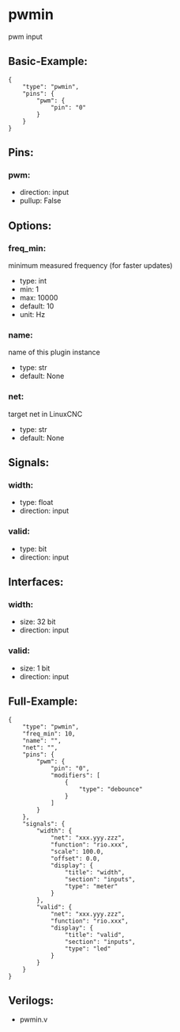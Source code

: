 # pwmin


pwm input

## Basic-Example:
```
{
    "type": "pwmin",
    "pins": {
        "pwm": {
            "pin": "0"
        }
    }
}
```

## Pins:
### pwm:

 * direction: input
 * pullup: False


## Options:
### freq_min:
minimum measured frequency (for faster updates)

 * type: int
 * min: 1
 * max: 10000
 * default: 10
 * unit: Hz

### name:
name of this plugin instance

 * type: str
 * default: None

### net:
target net in LinuxCNC

 * type: str
 * default: None


## Signals:
### width:

 * type: float
 * direction: input

### valid:

 * type: bit
 * direction: input


## Interfaces:
### width:

 * size: 32 bit
 * direction: input

### valid:

 * size: 1 bit
 * direction: input


## Full-Example:
```
{
    "type": "pwmin",
    "freq_min": 10,
    "name": "",
    "net": "",
    "pins": {
        "pwm": {
            "pin": "0",
            "modifiers": [
                {
                    "type": "debounce"
                }
            ]
        }
    },
    "signals": {
        "width": {
            "net": "xxx.yyy.zzz",
            "function": "rio.xxx",
            "scale": 100.0,
            "offset": 0.0,
            "display": {
                "title": "width",
                "section": "inputs",
                "type": "meter"
            }
        },
        "valid": {
            "net": "xxx.yyy.zzz",
            "function": "rio.xxx",
            "display": {
                "title": "valid",
                "section": "inputs",
                "type": "led"
            }
        }
    }
}
```

## Verilogs:
 * pwmin.v
